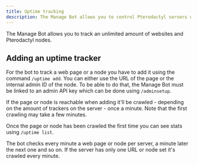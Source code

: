 ```yaml
---
title: Uptime tracking
description: The Manage Bot allows you to control Pterodactyl servers using Discord. It also allows you to track web pages and nodes.
---
```


The Manage Bot allows you to track an unlimited amount of websites and Pterodactyl nodes.

## Adding an uptime tracker

For the bot to track a web page or a node you have to add it using the command `/uptime add`. You can either use the URL of the page or the internal admin ID of the node. To be able to do that, the Manage Bot must be linked to an admin API key which can be done using `/adminsetup`.

If the page or node is reachable when adding it'll be crawled - depending on the amount of trackers on the server - once a minute. Note that the first crawling may take a few minutes.

Once the page or node has been crawled the first time you can see stats using `/uptime list`.

The bot checks every minute a web page or node per server, a minute later the next one and so on. If the server has only one URL or node set it's crawled every minute.
